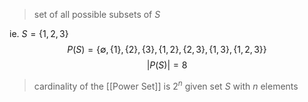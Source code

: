 >set of all possible subsets of $S$

ie. $S=\{1,2,3 \}$
$$P(S) = \{\emptyset, \{ 1\}, \{2\},\{3\},\{1,2\}, \{2,3\},\{1,3\},\{1,2,3\} \}$$
$$|P(S)| = 8$$

>cardinality of the [[Power Set]] is $2^n$ 
>	given set $S$ with $n$ elements 

